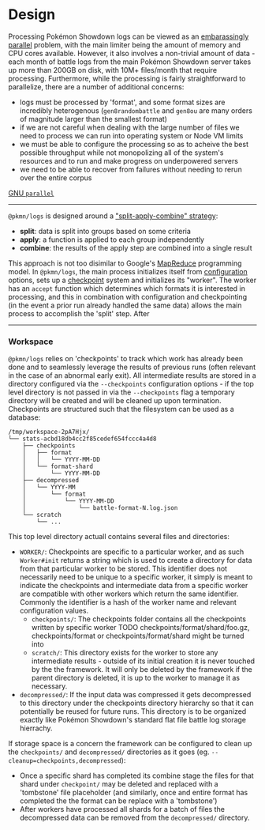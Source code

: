 # Design

Processing Pokémon Showdown logs can be viewed as an [embarassingly
parallel](https://en.wikipedia.org/wiki/Embarrassingly_parallel) problem, with the main limiter
being the amount of memory and CPU cores available. However, it also involves a non-trivial amount
of data - each month of battle logs from the main Pokémon Showdown server takes up more than 200GB
on disk, with 10M+ files/month that require processing. Furthermore, while the processing is fairly
straightforward to parallelize, there are a number of additional concerns:

- logs must be processed by 'format', and some format sizes are incredibly heterogenous
  (`gen8randombattle` and `gen8ou` are many orders of magnitude larger than the smallest format)
- if we are not careful when dealing with the large number of files we need to process we can run
  into operating system or Node VM limits
- we must be able to configure the processing so as to acheive the best possible throughput while
  not monopolizing all of the system's resources and to run and make progress on underpowered
  servers
- we need to be able to recover from failures without needing to rerun over the entire corpus

[GNU `parallel`](https://www.gnu.org/software/parallel/)

---

`@pkmn/logs` is designed around a ["split-apply-combine" strategy](https://vita.had.co.nz/papers/plyr.html):

- **split**: data is split into groups based on some criteria
- **apply**: a function is applied to each group independently
- **combine**: the results of the apply step are combined into a single result

This approach is not too disimilar to Google's [MapReduce](https://en.wikipedia.org/wiki/MapReduce)
programming model. In `@pkmn/logs`, the main process initializes itself from
[configuration](config.ts) options, sets up a [checkpoint](checkpoints.ts) system and initializes
its "worker". The worker has an `accept` function which determines which formats it is interested in
processing, and this in combination with configuration and checkpointing (in the event a prior run
already handled the same data) allows the main process to accomplish the 'split' step. After

---

### Workspace

`@pkmn/logs` relies on 'checkpoints' to track which work has already been done and to seamlessly
leverage the results of previous runs (often relevant in the case of an abnormal early exit). All
intermediate results are stored in a directory configured via the `--checkpoints` configuration
options - if the top level directory is not passed in via the `--checkpoints` flag a temporary directory will be created and will be cleaned up upon termination. Checkpoints are structured such
that the filesystem can be used as a database:

    /tmp/workspace-2pA7Hjx/
    └── stats-acbd18db4cc2f85cedef654fccc4a4d8
        ├── checkpoints
        │   ├── format
        │   │   └── YYYY-MM-DD
        │   └── format-shard
        │       └── YYYY-MM-DD
        ├── decompressed
        │   └── YYYY-MM
        │       └── format
        │           └── YYYY-MM-DD
        │               └── battle-format-N.log.json
        └── scratch
            └── ...

This top level directory actuall contains several files and directories:

- `WORKER/`: Checkpoints are specific to a particular worker, and as such `Worker#init` returns a
  string which is used to create a directory for data from that particular worker to be stored. This
  identifier does not necessarily need to be unique to a specific worker, it simply is meant to
  indicate the checkpoints and intermediate data from a specific worker are compatible with other
  workers which return the same identifier. Commonly the identifier is a hash of the worker name and
  relevant configuration values.
  - `checkpoints/`: The checkpoints folder contains all the checkpoints written by specific worker
    TODO checkpoints/format/shard/foo.gz, checkpoints/format or checkpoints/format/shard might be
    turned into
  - `scratch/`: This directory exists for the worker to store any intermediate results - outside of
    its initial creation it is never touched by the the framework. It will only be deleted by the
    framework if the parent directory is deleted, it is up to the worker to manage it as necessary.
- `decompressed/`: If the input data was compressed it gets decompressed to this directory under
  the checkpoints directory hierarchy so that it can potentially be reused for future runs. This
  directory is to be organized exactly like Pokémon Showdown's standard flat file battle log
  storage hierrachy.

If storage space is a concern the framework can be configured to clean up the `checkpoints/` and
`decompressed/` directories as it goes (eg. `--cleanup=checkpoints,decompressed`):

- Once a specific shard has completed its combine stage the files for that shard under
  `checkpoint/` may be deleted and replaced with a 'tombstone' file placeholder (and similarly,
  once and entire format has completed the the format can be replace with a 'tombstone')
- After workers have processed all shards for a batch of files the decompressed data can be removed
  from the `decompressed/` directory.
